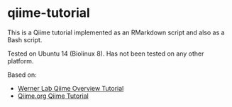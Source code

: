 # qiime-tutorial

This is a Qiime tutorial implemented as an RMarkdown script and also as a Bash script.

Tested on Ubuntu 14 (Biolinux 8). Has not been tested on any other platform.

Based on:

* [Werner Lab Qiime Overview Tutorial](http://www.wernerlab.org/teaching/qiime/overview)
* [Qiime.org Qiime Tutorial](http://qiime.org/tutorials/tutorial.html)
